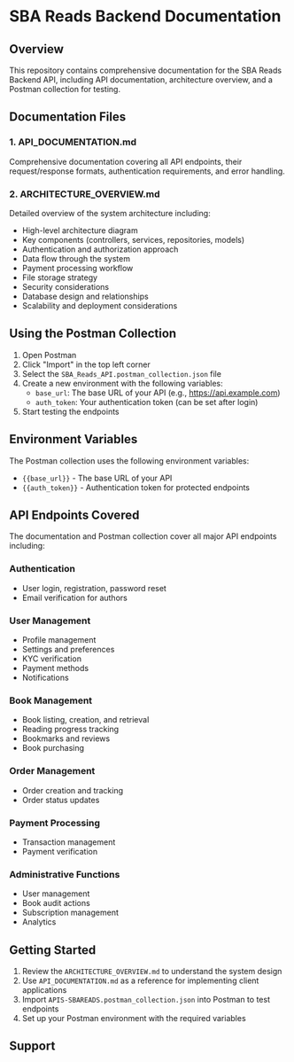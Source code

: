 # SBA Reads Backend Documentation

## Overview

This repository contains comprehensive documentation for the SBA Reads Backend API, including API documentation, architecture overview, and a Postman collection for testing.

## Documentation Files

### 1. API_DOCUMENTATION.md
Comprehensive documentation covering all API endpoints, their request/response formats, authentication requirements, and error handling.

### 2. ARCHITECTURE_OVERVIEW.md
Detailed overview of the system architecture including:
- High-level architecture diagram
- Key components (controllers, services, repositories, models)
- Authentication and authorization approach
- Data flow through the system
- Payment processing workflow
- File storage strategy
- Security considerations
- Database design and relationships
- Scalability and deployment considerations

## Using the Postman Collection

1. Open Postman
2. Click "Import" in the top left corner
3. Select the `SBA_Reads_API.postman_collection.json` file
4. Create a new environment with the following variables:
   - `base_url`: The base URL of your API (e.g., https://api.example.com)
   - `auth_token`: Your authentication token (can be set after login)
5. Start testing the endpoints

## Environment Variables

The Postman collection uses the following environment variables:
- `{{base_url}}` - The base URL of your API
- `{{auth_token}}` - Authentication token for protected endpoints

## API Endpoints Covered

The documentation and Postman collection cover all major API endpoints including:

### Authentication
- User login, registration, password reset
- Email verification for authors

### User Management
- Profile management
- Settings and preferences
- KYC verification
- Payment methods
- Notifications

### Book Management
- Book listing, creation, and retrieval
- Reading progress tracking
- Bookmarks and reviews
- Book purchasing

### Order Management
- Order creation and tracking
- Order status updates

### Payment Processing
- Transaction management
- Payment verification

### Administrative Functions
- User management
- Book audit actions
- Subscription management
- Analytics

## Getting Started

1. Review the `ARCHITECTURE_OVERVIEW.md` to understand the system design
2. Use `API_DOCUMENTATION.md` as a reference for implementing client applications
3. Import `APIS-SBAREADS.postman_collection.json` into Postman to test endpoints
4. Set up your Postman environment with the required variables

## Support

